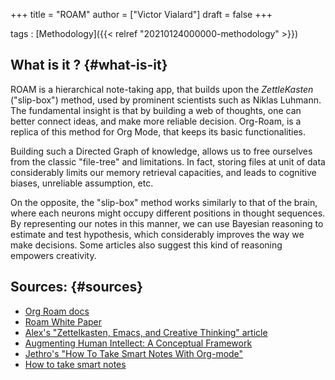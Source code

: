 +++
title = "ROAM"
author = ["Victor Vialard"]
draft = false
+++

tags
: [Methodology]({{< relref "20210124000000-methodology" >}})

## What is it ? {#what-is-it}

ROAM is a hierarchical note-taking app, that builds upon the _ZettleKasten_ ("slip-box") method, used by prominent scientists such as Niklas Luhmann. The fundamental insight is that by building a web of thoughts, one can better connect ideas, and make more reliable decision. Org-Roam, is a replica of this method for Org Mode, that keeps its basic functionalities.

Building such a Directed Graph of knowledge, allows us to free ourselves from the classic "file-tree" and limitations. In fact, storing files at unit of data considerably limits our memory retrieval capacities, and leads to cognitive biases, unreliable assumption, etc.

On the opposite, the "slip-box" method works similarly to that of the brain, where each neurons might occupy different positions in thought sequences. By representing our notes in this manner, we can use Bayesian reasoning to estimate and test hypothesis, which considerably improves the way we make decisions. Some articles also suggest this kind of reasoning empowers creativity.

## Sources: {#sources}

- [Org Roam docs](https://www.orgroam.com/manual.html)
- [Roam White Paper](https://roamresearch.com/#/app/help/page/Vu1MmjinS)
- [Alex's "Zettelkasten, Emacs, and Creative Thinking" article](https://www.alexkehayias.com/essays/zettelkasten-setup/)
- [Augmenting Human Intellect: A Conceptual Framework ](https://www.dougengelbart.org/content/view/138)
- [Jethro's "How To Take Smart Notes With Org-mode"](https://blog.jethro.dev/posts/how%5Fto%5Ftake%5Fsmart%5Fnotes%5Forg/)
- [How to take smart notes](https://takesmartnotes.com)
